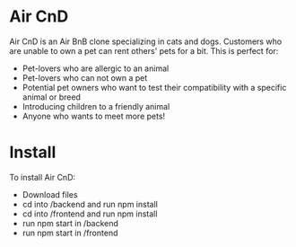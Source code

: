 # Air CnD
Air CnD is an Air BnB clone specializing in cats and dogs. Customers who are unable to own a pet can rent others' pets for a bit.
This is perfect for:
* Pet-lovers who are allergic to an animal  
* Pet-lovers who can not own a pet 
* Potential pet owners who want to test their compatibility with a specific animal or breed
* Introducing children to a friendly animal
* Anyone who wants to meet more pets!


# Install
To install Air CnD:
* Download files
* cd into /backend and run npm install
* cd into /frontend and run npm install
* run npm start in /backend
* run npm start in /frontend
